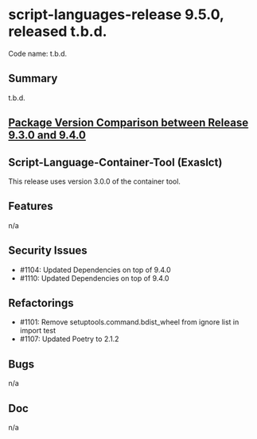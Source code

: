 # script-languages-release 9.5.0, released t.b.d.

Code name: t.b.d.

## Summary

t.b.d.

## [Package Version Comparison between Release 9.3.0 and 9.4.0](package_diffs/9.4.0/README.md)

## Script-Language-Container-Tool (Exaslct)

This release uses version 3.0.0 of the container tool.

## Features

n/a

## Security Issues

 - #1104: Updated Dependencies on top of 9.4.0
 - #1110: Updated Dependencies on top of 9.4.0

## Refactorings

 - #1101: Remove setuptools.command.bdist_wheel from ignore list in import test
 - #1107: Updated Poetry to 2.1.2

## Bugs

n/a

## Doc

n/a
